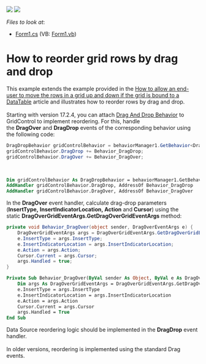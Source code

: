 <!-- default badges list -->
[![](https://img.shields.io/badge/Open_in_DevExpress_Support_Center-FF7200?style=flat-square&logo=DevExpress&logoColor=white)](https://supportcenter.devexpress.com/ticket/details/E764)
[![](https://img.shields.io/badge/📖_How_to_use_DevExpress_Examples-e9f6fc?style=flat-square)](https://docs.devexpress.com/GeneralInformation/403183)
<!-- default badges end -->
<!-- default file list -->
*Files to look at*:

* [Form1.cs](./CS/E764/Form1.cs) (VB: [Form1.vb](./VB/E764/Form1.vb))
<!-- default file list end -->
# How to reorder grid rows by drag and drop


<p>This example extends the example provided in the <a href="https://www.devexpress.com/Support/Center/p/A2343">How to allow an end-user to move the rows in a grid up and down if the grid is bound to a DataTable</a> article and illustrates how to reorder rows by drag and drop.<br><br>Starting with version 17.2.4, you can attach <a href="https://documentation.devexpress.com/WindowsForms/118656/Common-Features/Behaviors/Drag-And-Drop-Behavior">Drag And Drop Behavior</a> to GridControl to implement reordering. For this, handle the <strong>DragOver</strong> and <strong>DragDrop</strong> events of the corresponding behavior using the following code:</p>


```cs
DragDropBehavior gridControlBehavior = behaviorManager1.GetBehavior<DragDropBehavior>(gridView);
gridControlBehavior.DragDrop += Behavior_DragDrop;
gridControlBehavior.DragOver += Behavior_DragOver;

```


<p> </p>


```vb
Dim gridControlBehavior As DragDropBehavior = behaviorManager1.GetBehavior(Of DragDropBehavior)(Me.gridView1)
AddHandler gridControlBehavior.DragDrop, AddressOf Behavior_DragDrop
AddHandler gridControlBehavior.DragOver, AddressOf Behavior_DragOver
```


<p>In the <strong>DragOver</strong> event handler, calculate drag-drop parameters (<strong>InsertType,</strong> <strong>InsertIndicatorLocation, Action</strong> and<strong> Cursor</strong>) using the static <strong>DragOverGridEventArgs.GetDragOverGridEventArgs </strong>method:</p>


```cs
private void Behavior_DragOver(object sender, DragOverEventArgs e) {
    DragOverGridEventArgs args = DragOverGridEventArgs.GetDragOverGridEventArgs(e);
    e.InsertType = args.InsertType;
    e.InsertIndicatorLocation = args.InsertIndicatorLocation;
    e.Action = args.Action;
    Cursor.Current = args.Cursor;
    args.Handled = true;
} 
```




```vb
Private Sub Behavior_DragOver(ByVal sender As Object, ByVal e As DragOverEventArgs)
    Dim args As DragOverGridEventArgs = DragOverGridEventArgs.GetDragOverGridEventArgs(e)
    e.InsertType = args.InsertType
    e.InsertIndicatorLocation = args.InsertIndicatorLocation
    e.Action = args.Action
    Cursor.Current = args.Cursor
    args.Handled = True
End Sub
```


<p>Data Source reordering logic should be implemented in the <strong>DragDrop</strong> event handler.<br><br>In older versions, reordering is implemented using the standard Drag events.</p>

<br/>


